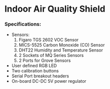 # Indoor Air Quality Shield

### Specifications:
 * Sensors:
 	1. Figaro TGS 2602 VOC Sensor
 	2. MICS-5525 Carbon Monoxide (CO) Sensor
 	3. DHT22 Humidity and Temperature Sensor
 	4. 2 Sockets of MQ Series Sensors
 	5. 2 Ports for Grove Sensors
 * User defined RGB LED
 * Two calibration buttons
 * Serial Port breakout headers
 * On-board DC-DC 5V power regulator
